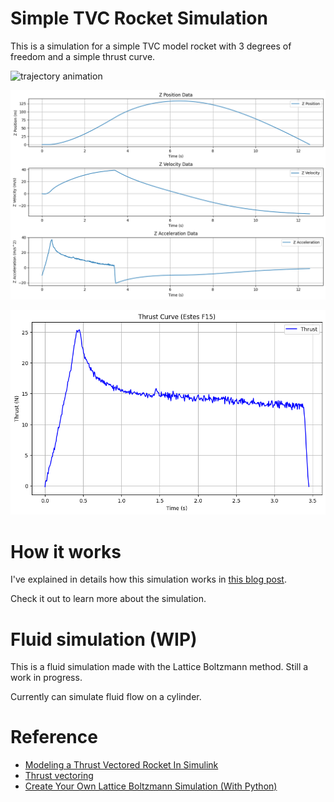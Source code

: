 # Simple TVC Rocket Simulation

This is a simulation for a simple TVC model rocket with 3 degrees of freedom and a simple thrust curve.

![trajectory animation](img/sim.gif)

![z data plot](img/z-data.png)

![f15 thrust profile](img/f15-profile.png)

# How it works

I've explained in details how this simulation works in [this blog post](https://namberino.github.io/posts/2024/06/modeling-a-thrust-vector-control-rocket-in-python/). 

Check it out to learn more about the simulation.

# Fluid simulation (WIP)

This is a fluid simulation made with the Lattice Boltzmann method. Still a work in progress.

Currently can simulate fluid flow on a cylinder.

# Reference
- [Modeling a Thrust Vectored Rocket In Simulink](https://www.youtube.com/watch?v=nwgd1CV__rs&t)
- [Thrust vectoring](https://en.wikipedia.org/wiki/Thrust_vectoring)
- [Create Your Own Lattice Boltzmann Simulation (With Python)](https://medium.com/swlh/create-your-own-lattice-boltzmann-simulation-with-python-8759e8b53b1c)
